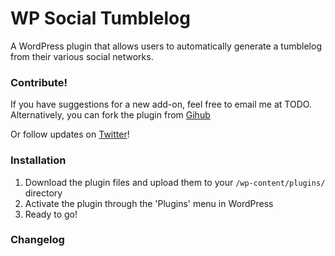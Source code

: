 # WP Social Tumblelog

A WordPress plugin that allows users to automatically generate a tumblelog from their various social networks.

### Contribute!

If you have suggestions for a new add-on, feel free to email me at TODO. Alternatively, you can fork the plugin from [Gihub](http://github.com/vilmosioo)

Or follow updates on [Twitter](http://twitter.com/vilmosioo)!
 
### Installation

 1. Download the plugin files and upload them to your `/wp-content/plugins/` directory
 2. Activate the plugin through the 'Plugins' menu in WordPress
 3. Ready to go!

### Changelog